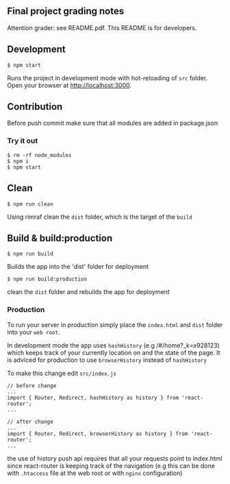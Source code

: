 ## Final project grading notes

Attention grader: see README.pdf. This README is for developers.


## Development
```
$ npm start
```
Runs the project in development mode with hot-reloading of `src` folder.
Open your browser at [http://localhost:3000](http://localhost:3000).

## Contribution

Before push commit make sure that all modules are added in package.json

### Try it out
```
$ rm -rf node_modules
$ npm i
$ npm start
```

## Clean
```
$ npm run clean
```
Using rimraf clean the `dist` folder, which is the target of the `build`

## Build & build:production
```
$ npm run build
```
Builds the app into the 'dist' folder for deployment
```
$ npm run build:production
```
clean the `dist` folder and rebuilds the app for deployment


### Production
To run your server in production simply place the `index.html` and `dist` folder into
your `web root`.

In development mode the app uses `hashHistory` (e.g /#/home?_k=x928123) which
keeps track of your currently location on and the state of the page. It is adviced
for production to use `browserHistory` instead of `hashHistory`

To make this change edit `src/index.js`
```
// before change
...
import { Router, Redirect, hashHistory as history } from 'react-router';
...

// after change
...
import { Router, Redirect, browserHistory as history } from 'react-router';
...

```

the use of history push api requires that all your requests point to index.html
since react-router is keeping track of the navigation (e.g this can be done with `.htaccess` file at the web root or with `nginx` configuration)
